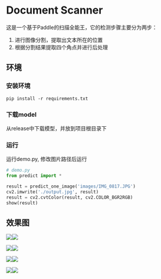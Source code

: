 # Document Scanner

这是一个基于Paddle的扫描全能王，它的检测步骤主要分为两步：
1. 进行图像分割，提取出文本所在的位置
2. 根据分割结果提取四个角点并进行后处理

## 环境
### 安装环境

```shell
pip install -r requirements.txt
```
### 下载model

从release中下载模型，并放到项目根目录下

### 运行

运行demo.py, 修改图片路径后运行

```python
# demo.py
from predict import *

result = predict_one_image('images/IMG_0817.JPG')
cv2.imwrite('./output.jpg', result)
result = cv2.cvtColor(result, cv2.COLOR_BGR2RGB)
show(result)
```

## 效果图

![](images/cell_pic.jpeg)![](images/output1.jpg)

![](images/dollar_bill.jpeg)![](images/output2.jpg)

![](images/IMG_0817.JPG)![](images/output3.jpg)

![](images/receipt.jpeg)![](images/output4.jpg)










